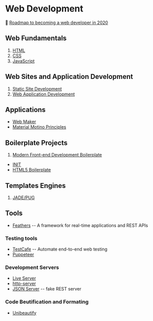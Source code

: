 # Web Development

:link: [Roadmap to becoming a web developer in 2020](https://github.com/kamranahmedse/developer-roadmap)

## Web Fundamentals

1. [HTML](development-docs/web-development/html.notes.md)
2. [CSS](development-docs/web-development/css-notes.md)
3. [JavaScript](development-docs/web-development/javascript-development.md)

## Web Sites and Application Development

1. [Static Site Development](development-docs/web-development/static-site-web-development.md)
2. [Web Application Development](development-docs/web-development/javascript-development.md)

## Applications

- [Web Maker](https://webmaker.app/app/)
- [Material Motino Principles](https://material-theme-builder.glitch.me/)

## Boilerplate Projects

1. [Modern Front-end Development Boilerplate](https://github.com/yashiel/Modern-Web-Boilerplate)

- [INIT](http://use-init.com/)
- [HTML5 Boilerplate](https://html5boilerplate.com/)

## Templates Engines

1. [JADE/PUG](development-docs/web-development/pug-template-engine.md)

## Tools

- [Feathers](https://feathersjs.com/) -- A framework for real-time applications and REST APIs

### Testing tools

- [TestCafe](https://devexpress.github.io/testcafe/) -- Automate end-to-end web testing
- [Puppeteer](https://github.com/puppeteer/puppeteer)

### Development Servers

- [Live Server](https://www.npmjs.com/package/live-server)
- [http-server](https://www.npmjs.com/package/http-server)
- [JSON Server](https://github.com/typicode/json-server) -- fake REST server

### Code Beutification and Formating

- [Unibeautify](development-docs/web-development/unibeautify.md)
